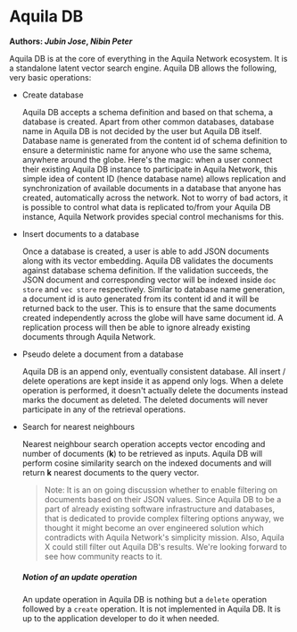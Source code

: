 # Aquila DB

**Authors:  *Jubin Jose*, *Nibin Peter***



Aquila DB is at the core of everything in the Aquila Network ecosystem. It is a standalone latent vector search engine. Aquila DB allows the following, very basic operations:

- Create database

  Aquila DB accepts a schema definition and based on that schema, a database is created. Apart from other common databases, database name in Aquila DB is not decided by the user but Aquila DB itself. Database name is generated from the content id of schema definition to ensure a deterministic name for anyone who use the same schema, anywhere around the globe. Here's the magic: when a user connect their existing Aquila DB instance to participate in Aquila Network, this simple idea of content ID (hence database name) allows replication and synchronization of available documents in a database that anyone has created, automatically across the network. Not to worry of bad actors, it is possible to control what data is replicated to/from your Aquila DB instance, Aquila Network provides special control mechanisms for this.

- Insert documents to a database

  Once a database is created, a user is able to add JSON documents along with its vector embedding. Aquila DB validates the documents against database schema definition. If the validation succeeds, the JSON document and corresponding vector will be indexed inside `doc store` and `vec store` respectively. Similar to database name generation, a document id is auto generated from its content id and it will be returned back to the user. This is to ensure that the same documents created independently across the globe will have same document id. A replication process will then be able to ignore already existing documents through Aquila Network.

- Pseudo delete a document from a database

  Aquila DB is an append only, eventually consistent database. All insert / delete operations are kept inside it as append only logs. When a delete operation is performed, it doesn't actually delete the documents instead marks the document as deleted. The deleted documents will never participate in any of the retrieval operations.

- Search for nearest neighbours

  Nearest neighbour search operation accepts vector encoding and number of documents (**k**) to be retrieved as inputs. Aquila DB will perform cosine similarity search on the indexed documents and will return **k** nearest documents to the query vector.

  >  Note: It is an on going discussion whether to enable filtering on documents based on their JSON values. Since Aquila DB to be a part of already existing software infrastructure and databases, that is dedicated to provide complex filtering options anyway, we thought it might become an over engineered solution which contradicts with Aquila Network's simplicity mission. Also, Aquila X could still filter out Aquila DB's results. We're looking forward to see how community reacts to it.

  ##### Notion of an update operation

  An update operation in Aquila DB is nothing but a `delete` operation followed by a `create` operation. It is not implemented in Aquila DB. It is up to the application developer to do it when needed.